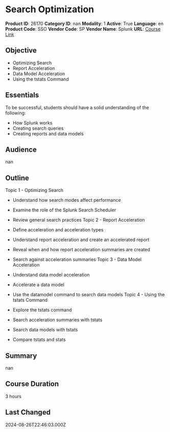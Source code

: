 # Search Optimization

**Product ID**: 26170
**Category ID**: nan
**Modality**: 1
**Active**: True
**Language**: en
**Product Code**: SSO
**Vendor Code**: SP
**Vendor Name**: Splunk
**URL**: [Course Link](https://www.fastlaneus.com/course/splunk-sso)

## Objective
- Optimizing Search
- Report Acceleration
- Data Model Acceleration
- Using the tstats Command

## Essentials
To be successful, students should have a solid understanding of the following:


- How Splunk works
- Creating search queries
- Creating reports and data models

## Audience
nan

## Outline
Topic 1 - Optimizing Search


- Understand how search modes affect performance
- Examine the role of the Splunk Search Scheduler
- Review general search practices
Topic 2 - Report Acceleration


- Define acceleration and acceleration types
- Understand report acceleration and create an accelerated report
- Reveal when and how report acceleration summaries are created
- Search against acceleration summaries
Topic 3 - Data Model Acceleration


- Understand data model acceleration
- Accelerate a data model
- Use the datamodel command to search data models
Topic 4 - Using the tstats Command


- Explore the tstats command
- Search acceleration summaries with tstats
- Search data models with tstats
- Compare tstats and stats

## Summary
nan

## Course Duration
3 hours

## Last Changed
2024-08-26T22:46:03.000Z
